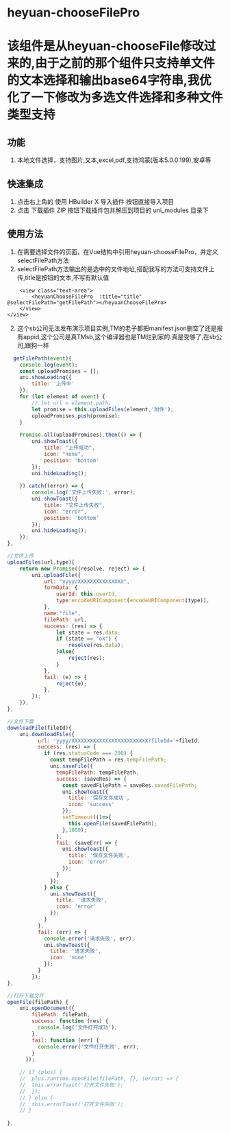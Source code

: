 # heyuan-chooseFilePro
# 该组件是从heyuan-chooseFile修改过来的,由于之前的那个组件只支持单文件的文本选择和输出base64字符串,我优化了一下修改为多选文件选择和多种文件类型支持

## 功能
1. 本地文件选择，支持图片,文本,excel,pdf,支持鸿蒙(版本5.0.0.199),安卓等

## 快速集成

1. 点击右上角的 使用 HBuilder X 导入插件 按钮直接导入项目
2. 点击 下载插件 ZIP 按钮下载插件包并解压到项目的 uni_modules 目录下

## 使用方法

1. 在需要选择文件的页面，在Vue结构中引用heyuan-chooseFilePro，并定义selectFilePath方法
2. selectFilePath方法输出的是选中的文件地址,搭配我写的方法可支持文件上传,title是按钮的文本,不写有默认值
```vue
	<view class="text-area">
		<heyuanChooseFilePro  :title="title" @selectFilePath="getFilePath"></heyuanChooseFilePro>
	</view>
</view>
```

2. 这个sb公司无法发布演示项目实例,TM的老子都把manifest.json删空了还是报有appid,这个公司是真TMsb,这个编译器也是TM烂到家的.真是受够了,在sb公司,跟狗一样
```javascript
  getFilePath(event){
	console.log(event);
	const uploadPromises = [];
	uni.showLoading({
		title: '上传中'
	});
	for (let element of event) {
		// let url = element.path;
		let promise = this.uploadFiles(element,'附件');
		uploadPromises.push(promise);
	}
	
	Promise.all(uploadPromises).then(() => {
		uni.showToast({
			title: "上传成功",
			icon: "none",
			position: 'bottom'
		});
		uni.hideLoading();
		
	}).catch((error) => {
		console.log('文件上传失败:', error);
		uni.showToast({
			title: "文件上传失败",
			icon: "error",
			position: 'bottom'
		});
		uni.hideLoading();
	});
},

//文件上传
uploadFiles(url,type){
	return new Promise((resolve, reject) => {
		uni.uploadFile({
			url: "yyyy/XXXXXXXXXXXXXXX",
			formData: {
				userId: this.userId,
				type:encodeURIComponent(encodeURIComponent(type)),
			},
			name:"file",
			filePath: url,
			success: (res) => {
				let state = res.data;
				if (state == "ok") {
					resolve(res.data);
				}else{
					reject(res);
				}
			},
			fail: (e) => {
				reject(e);
			},
		});
	});
},

//文件下载
downloadFile(fileId){
	uni.downloadFile({
	      url: 'yyyy/XXXXXXXXXXXXXXXXXXXXXXXXX?fileId='+fileId,
	      success: (res) => {
	        if (res.statusCode === 200) {
	          const tempFilePath = res.tempFilePath;
	          uni.saveFile({
	            tempFilePath: tempFilePath,
	            success: (saveRes) => {
	              const savedFilePath = saveRes.savedFilePath;
	              uni.showToast({
	                title: '保存文件成功',
	                icon: 'success'
	              });
				  setTimeout(()=>{
				  	this.openFile(savedFilePath);
				  },1000);
	            },
	            fail: (saveErr) => {
				  uni.showToast({
				    title: '保存文件失败',
				    icon: 'error'
				  });
	            }
	          });
	        } else {
			  uni.showToast({
			    title: '请求失败',
			    icon: 'error'
			  });
	        }
	      },
	      fail: (err) => {
	        console.error('请求失败', err);
	        uni.showToast({
	          title: '请求失败',
	          icon: 'none'
	        });
	      }
	    });
},

//打开下载文件
openFile(filePath) {
	uni.openDocument({
	    filePath: filePath,
	    success: function (res) {
	      console.log('文件打开成功');
	    },
	    fail: function (err) {
	      console.error('文件打开失败', err);
	    }
	  });
	  
	// if (plus) {
	// 	plus.runtime.openFile(filePath, {}, (error) => {
	// 	this.errorToast('打开文件失败');
	// 	});
	// } else {
	// 	this.errorToast('打开文件失败');
	// }
  
},
```

